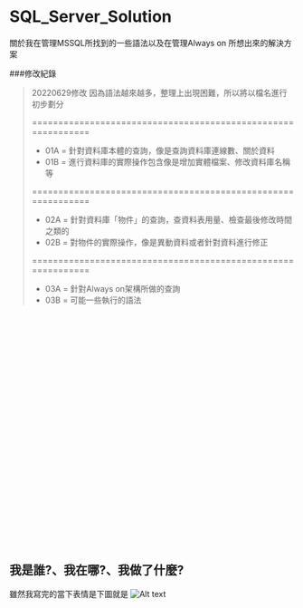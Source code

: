 # SQL_Server_Solution

關於我在管理MSSQL所找到的一些語法以及在管理Always on 所想出來的解決方案


###修改紀錄

>20220629修改
>因為語法越來越多，整理上出現困難，所以將以檔名進行初步劃分
>
>=============================================================
>+ 01A = 針對資料庫本體的查詢，像是查詢資料庫連線數、關於資料
>+ 01B = 進行資料庫的實際操作包含像是增加實體檔案、修改資料庫名稱等
>
>=============================================================
>+ 02A = 針對資料庫「物件」的查詢，查資料表用量、檢查最後修改時間之類的
>+ 02B = 對物件的實際操作，像是異動資料或者針對資料進行修正
>
>=============================================================
>+ 03A = 針對Always on架構所做的查詢
>+ 03B = 可能一些執行的語法
>
  

<br />
<br />
<br />
<br />
<br />
<br />
<br />
<br /> 
<br />
<br />
<br />
<br />
<br />
<br />
<br />
<br /> 
<br />
<br />
<br />
<br />
<br />
<br />
<br />
<br /> 
  
  
## 我是誰?、我在哪?、我做了什麼?
雖然我寫完的當下表情是下圖就是
![Alt text](https://i.imgur.com/mi8oxcZ.jpg)



